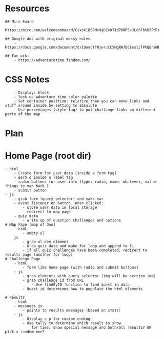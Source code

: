 # Resources
    ## Miro Board
        - https://miro.com/welcomeonboard/Csxok1D58Mv9gDZnHTId76RPJvJLd0Fbkb5PdlCI7qrJY6MBzFUnUByACg4CJrhK

    ## Google doc with original messy notes
        - https://docs.google.com/document/d/1QoyctT0jwruCCSMgRH7DCIeslJTPkQEh9dK5lW2St_o/edit#

    ## Fan wiki
        - https://adventuretime.fandom.com/


# CSS Notes
        - Display: block
        - look up adventure time color palette
        - Set container position: relative then you can move links and stuff around inside by setting to absolute
        - Use percentages (style tag) to put challenge links on different parts of the map

# Plan
# Home Page (root dir)
    - html
        - Create form for user data (inside a form tag)
        - each q inside a label tag
        - radio buttons for user info (type: radio, name: whatever, value: things to map back )
        - submit button
    - js
        - grab form (query selector) and make var
        - event listener on button. When clicked:
            - store user data in local storage
            - redirect to map page
        - quiz data
            - write up of question challenges and options
    # Map Page (map of Ooo)
        - html
            - empty ul
        js
            - grab ul dom element
            - Grab quiz data and make for loop and append to li
            - if all quiz challenges have been completed, redirect to results page (another for loop)
    # Challenge Page
        - html
            - form like home page (with radio and submit buttons)
        - js
            - grab elements with query selector (img will be section img)
            - grab challenge id from URL
                - Use findByID function to find quest in data
            - Quest id determines how to populate the html elements

    # Results
        - html
        - messages.js
            - points to results messages (based on stats)
        - js
            - Display a p for custom ending
            - Use tally to determine which result to show
                for ties, show special message and both/all results? OR pick a random one?